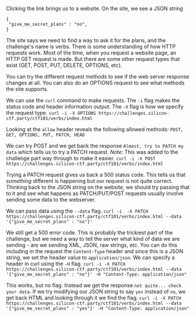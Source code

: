 Clicking the link brings us to a website. On the site, we see a JSON string 
```
{
 "give_me_secret_plans" : "no",
}
```

The site says we need to find a way to ask it for the plans, and the challenge's name is verbs. 
There is some understanding of how HTTP requests work. Most of the time, when you request a website page, an HTTP GET request is made. But there are some other request types that exist (GET, POST, PUT, DELETE, OPTIONS, etc).

You can try the different request methods to see if the web server response changes at all. You can also do an OPTIONS request to see what methods the site supports. 

We can use the `curl` command to make requests. The `-i` flag makes the status code and header information output. The `-X` flag is how we specify the request type.
`curl -i -X OPTIONS https://challenges.silicon-ctf.party/ctf101/verbs/index.html`

Looking at the `allow` header reveals the following allowed methods: `POST, GET, OPTIONS, PUT, PATCH, HEAD`

We can try POST and we get back the response `Almost, try to PATCH my data` which tells us to try a PATCH request. *Note:* This was added to the challenge part way through to make it easier. `curl -i -X POST https://challenges.silicon-ctf.party/ctf101/verbs/index.html`

Trying a PATCH request gives us back a 500 status code. This tells us that *something* different is happening but our request is not quite correct. Thinking back to the JSON string on the website, we should try passing that to it and see what happens as PATCH/PUT/POST requests usually involve sending some data to the webserver. 

We can pass data using the `--data` flag.
`curl -i  -X PATCH https://challenges.silicon-ctf.party/ctf101/verbs/index.html --data '{"give_me_secret_plans" : "no"}'`

We still get a 500 error code. This is probably the trickiest part of the challenge, but we need a way to tell the server what kind of data we are sending - are we sending XML, JSON, raw strings, etc. You can do this including in the request the `Content-Type` header and since this is a JSON string, we set the header value to `application/json`. We can specify a header in curl using the `-H` flag.
`curl -i -X PATCH https://challenges.silicon-ctf.party/ctf101/verbs/index.html --data '{"give_me_secret_plans" : "no"}' -H "Content-Type: application/json"`

This works, but no flag. Instead we get the response `not quite... check your data`. If we try modifying our JSON string to say `yes` instead of `no`, we get back HTML and looking through it we find the flag.
`curl -i -X PATCH https://challenges.silicon-ctf.party/ctf101/verbs/index.html --data '{"give_me_secret_plans" : "yes"}' -H "Content-Type: application/json"`

